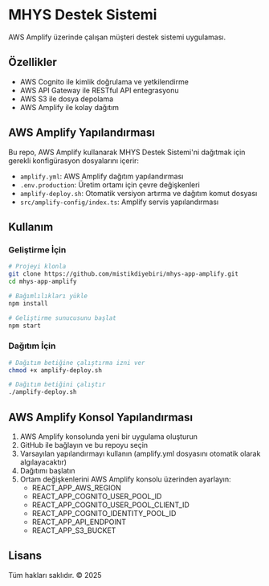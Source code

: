 # MHYS Destek Sistemi

AWS Amplify üzerinde çalışan müşteri destek sistemi uygulaması.

## Özellikler

- AWS Cognito ile kimlik doğrulama ve yetkilendirme
- AWS API Gateway ile RESTful API entegrasyonu
- AWS S3 ile dosya depolama
- AWS Amplify ile kolay dağıtım

## AWS Amplify Yapılandırması

Bu repo, AWS Amplify kullanarak MHYS Destek Sistemi'ni dağıtmak için gerekli konfigürasyon dosyalarını içerir:

- `amplify.yml`: AWS Amplify dağıtım yapılandırması
- `.env.production`: Üretim ortamı için çevre değişkenleri
- `amplify-deploy.sh`: Otomatik versiyon artırma ve dağıtım komut dosyası
- `src/amplify-config/index.ts`: Amplify servis yapılandırması

## Kullanım

### Geliştirme İçin

```bash
# Projeyi klonla
git clone https://github.com/mistikdiyebiri/mhys-app-amplify.git
cd mhys-app-amplify

# Bağımlılıkları yükle
npm install

# Geliştirme sunucusunu başlat
npm start
```

### Dağıtım İçin

```bash
# Dağıtım betiğine çalıştırma izni ver
chmod +x amplify-deploy.sh

# Dağıtım betiğini çalıştır
./amplify-deploy.sh
```

## AWS Amplify Konsol Yapılandırması

1. AWS Amplify konsolunda yeni bir uygulama oluşturun
2. GitHub ile bağlayın ve bu repoyu seçin
3. Varsayılan yapılandırmayı kullanın (amplify.yml dosyasını otomatik olarak algılayacaktır)
4. Dağıtımı başlatın
5. Ortam değişkenlerini AWS Amplify konsolu üzerinden ayarlayın:
   - REACT_APP_AWS_REGION
   - REACT_APP_COGNITO_USER_POOL_ID
   - REACT_APP_COGNITO_USER_POOL_CLIENT_ID
   - REACT_APP_COGNITO_IDENTITY_POOL_ID
   - REACT_APP_API_ENDPOINT
   - REACT_APP_S3_BUCKET

## Lisans

Tüm hakları saklıdır. © 2025